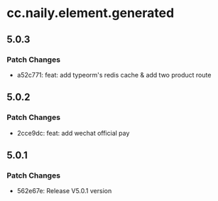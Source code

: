 # cc.naily.element.generated

## 5.0.3

### Patch Changes

- a52c771: feat: add typeorm's redis cache & add two product route

## 5.0.2

### Patch Changes

- 2cce9dc: feat: add wechat official pay

## 5.0.1

### Patch Changes

- 562e67e: Release V5.0.1 version
